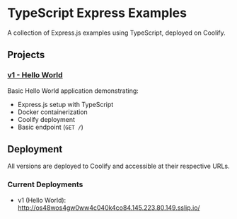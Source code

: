 # TypeScript Express Examples

A collection of Express.js examples using TypeScript, deployed on Coolify.

## Projects

### [v1 - Hello World](./v1)
Basic Hello World application demonstrating:
- Express.js setup with TypeScript
- Docker containerization
- Coolify deployment
- Basic endpoint (`GET /`)

## Deployment
All versions are deployed to Coolify and accessible at their respective URLs.

### Current Deployments
- v1 (Hello World): http://os48wos4gw0ww4c040k4co84.145.223.80.149.sslip.io/


